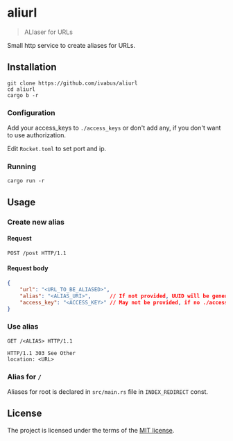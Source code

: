 # aliurl

> ALIaser for URLs

Small http service to create aliases for URLs.

## Installation

```shell
git clone https://github.com/ivabus/aliurl
cd aliurl
cargo b -r
```

### Configuration

Add your access_keys to `./access_keys` or don't add any, if you don't want to use authorization.

Edit `Rocket.toml` to set port and ip.

### Running

```shell
cargo run -r
```

## Usage

### Create new alias

#### Request

```http request
POST /post HTTP/1.1
```

#### Request body

```json
{
    "url": "<URL_TO_BE_ALIASED>",
    "alias": "<ALIAS_URI>",      // If not provided, UUID will be generated
    "access_key": "<ACCESS_KEY>" // May not be provided, if no ./access_keys file
}
```

### Use alias

```http request
GET /<ALIAS> HTTP/1.1
```

```http request
HTTP/1.1 303 See Other
location: <URL>
```

### Alias for `/`

Aliases for root is declared in `src/main.rs` file in `INDEX_REDIRECT` const.

## License

The project is licensed under the terms of the [MIT license](./LICENSE).